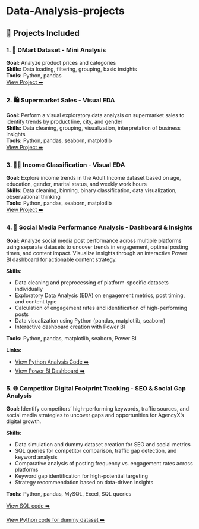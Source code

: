 # Data-Analysis-projects

## 📁 Projects Included
 ### 1. 🛒 DMart Dataset - Mini Analysis  
**Goal:** Analyze product prices and categories  
**Skills:** Data loading, filtering, grouping, basic insights  
**Tools:** Python, pandas  
[View Project ➡️](https://github.com/KrishaPatel108/Data-Analysis-projects/blob/main/Dmartanalysis.py)
 
### 2. 🛍️ Supermarket Sales - Visual EDA  
**Goal:** Perform a visual exploratory data analysis on supermarket sales to identify trends by product line, city, and gender  
**Skills:** Data cleaning, grouping, visualization, interpretation of business insights  
**Tools:** Python, pandas, seaborn, matplotlib  
[View Project ➡️](https://github.com/KrishaPatel108/Data-Analysis-projects/blob/main/SupermarketSalesAnalysis.py)

### 3. 👩‍💼 Income Classification - Visual EDA  
**Goal:** Explore income trends in the Adult Income dataset based on age, education, gender, marital status, and weekly work hours  
**Skills:** Data cleaning, binning, binary classification, data visualization, observational thinking  
**Tools:** Python, pandas, seaborn, matplotlib  
[View Project ➡️](https://github.com/KrishaPatel108/Data-Analysis-projects/blob/main/incomeanalysis.py)

### 4. 📱 Social Media Performance Analysis - Dashboard & Insights

**Goal:** Analyze social media post performance across multiple platforms using separate datasets to uncover trends in engagement, optimal posting times, and content impact. Visualize insights through an interactive Power BI dashboard for actionable content strategy.

**Skills:**
- Data cleaning and preprocessing of platform-specific datasets individually
- Exploratory Data Analysis (EDA) on engagement metrics, post timing, and content type
- Calculation of engagement rates and identification of high-performing posts
- Data visualization using Python (pandas, matplotlib, seaborn)
- Interactive dashboard creation with Power BI

**Tools:** Python, pandas, matplotlib, seaborn, Power BI

**Links:**
- [View Python Analysis Code ➡️](https://github.com/KrishaPatel108/Data-Analysis-projects/blob/main/social_media_analysis.py)
- [View Power BI Dashboard ➡️](https://github.com/KrishaPatel108/Data-Analysis-projects/commit/4d3eb85044084e0e7c30cd967d1b7931ce2704fb)

### 5. 🌐 Competitor Digital Footprint Tracking - SEO & Social Gap Analysis  

**Goal:** Identify competitors’ high-performing keywords, traffic sources, and social media strategies to uncover gaps and opportunities for AgencyX’s digital growth.  

**Skills:**  
- Data simulation and dummy dataset creation for SEO and social metrics  
- SQL queries for competitor comparison, traffic gap detection, and keyword analysis  
- Comparative analysis of posting frequency vs. engagement rates across platforms  
- Keyword gap identification for high-potential targeting  
- Strategy recommendation based on data-driven insights  

**Tools:** Python, pandas, MySQL, Excel, SQL queries  

[View SQL code ➡️](https://github.com/KrishaPatel108/Data-Analysis-projects/blob/main/Competitor%20Digital%20Footprint%20Tracking)  

[View Python code for dummy dataset ➡️](https://github.com/KrishaPatel108/Data-Analysis-projects/blob/main/datasetcdf.py)
